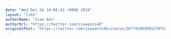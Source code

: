 ```yaml
---
date: "Wed Dec 26 14:06:43 +0000 2018"
layout: "like"
authorName: "Siew Ann"
authorUrl: "https://twitter.com/siewann140"
originalPost: "https://twitter.com/siewann140/status/1077928698953707520"
---
```

